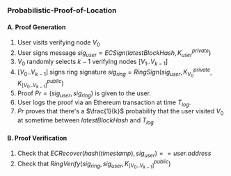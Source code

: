 ### Probabilistic-Proof-of-Location

#### A. Proof Generation

1. User visits verifying node $V_0$
2. User signs message $sig_{user} = ECSign(latestBlockHash, K^{private}_{user})$
3. $V_0$ randomly selects $k-1$ verifying nodes $[V_1..V_{k-1}]$
4. $[V_0..V_{k-1}]$ signs ring signature $sig_{ring} = RingSign(sig_{user}, K^{private}_{V_0}, K^{public}_{[V_0..V_{k-1}]})$
5. Proof $Pr = (sig_{user}, sig_{ring})$ is given to the user.
6. User logs the proof via an Ethereum transaction at time $T_{log}$.
7. $Pr$ proves that there's a $\frac{1}{k}$ probability that the user visited $V_0$ at sometime between $latestBlockHash$ and $T_{log}$

#### B. Proof Verification

1. Check that $ECRecover(hash(timestamp), sig_{user}) == user.address$
2. Check that $RingVerify(sig_{ring}, sig_{user}, K^{public}_{[V_0..V_{k-1}]})$

